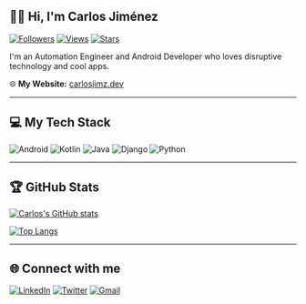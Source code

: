 ## 🙋‍♂️ Hi, I'm Carlos Jiménez

[![Followers](https://img.shields.io/github/followers/carlosjimz87?color=3279a8&label=Followers&style=flat-square)](https://github.com/carlosjimz87?tab=followers)
[![Views](https://komarev.com/ghpvc/?username=carlosjimz87&color=3279a8&label=Profile+Views&style=flat-square)](https://github.com/carlosjimz87)
[![Stars](https://img.shields.io/github/stars/carlosjimz87?color=3279a8&label=Stars&style=flat-square)](https://github.com/carlosjimz87?tab=repositories)

I'm an Automation Engineer and Android Developer who loves disruptive technology and cool apps.

🌐 **My Website:** [carlosjimz.dev](https://carlosjimz.dev)

---

## 💻 My Tech Stack

![Android](https://img.shields.io/badge/Android-3DDC84?style=for-the-badge&logo=android&logoColor=white)
![Kotlin](https://img.shields.io/badge/Kotlin-0095D5?style=for-the-badge&logo=kotlin&logoColor=white)
![Java](https://img.shields.io/badge/Java-ED8B00?style=for-the-badge&logo=java&logoColor=white)
![Django](https://img.shields.io/badge/Django-092E20?style=for-the-badge&logo=django&logoColor=white)
![Python](https://img.shields.io/badge/Python-14354C?style=for-the-badge&logo=python&logoColor=white)

---

## 🏆 GitHub Stats

[![Carlos's GitHub stats](https://github-readme-stats.vercel.app/api?username=carlosjimz87&show_icons=true&count_private=true&theme=tokyonight)](https://github.com/anuraghazra/github-readme-stats)

[![Top Langs](https://github-readme-stats.vercel.app/api/top-langs/?username=carlosjimz87&layout=compact&theme=tokyonight)](https://github.com/anuraghazra/github-readme-stats)

---

## 🌐 Connect with me

[![LinkedIn](https://img.shields.io/badge/LinkedIn-0A66C2?style=flat&logo=linkedin&logoColor=white)](https://www.linkedin.com/in/carlosjimz/)
[![Twitter](https://img.shields.io/badge/Twitter-1DA1F2?style=flat&logo=twitter&logoColor=white)](https://twitter.com/carlosjimz87)
[![Gmail](https://img.shields.io/badge/Email-D14836?style=flat&logo=gmail&logoColor=white)](mailto:carlosjimz87@gmail.com)
